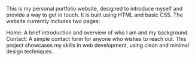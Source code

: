 This is my personal portfolio website, designed to introduce myself and provide a way to get in touch. It is built using HTML and basic CSS. The website currently includes two pages:

Home: A brief introduction and overview of who I am and my background.
Contact: A simple contact form for anyone who wishes to reach out.
This project showcases my skills in web development, using clean and minimal design techniques.
